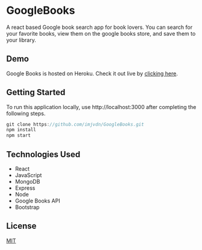 # GoogleBooks

A react based Google book search app for book lovers. You can search for your favorite books, view them on the google books store, and save them to your library.

## Demo

Google Books is hosted on Heroku. Check it out live by [clicking here](#).

## Getting Started

To run this application locally, use http://localhost:3000 after completing the following steps.

```js
git clone https://github.com/imjvdn/GoogleBooks.git
npm install
npm start
```

## Technologies Used

- React
- JavaScript
- MongoDB
- Express
- Node
- Google Books API
- Bootstrap

## License

[MIT](https://choosealicense.com/licenses/mit/)
